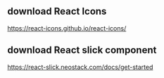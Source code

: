 ## download React Icons

https://react-icons.github.io/react-icons/

## download React slick component

https://react-slick.neostack.com/docs/get-started
